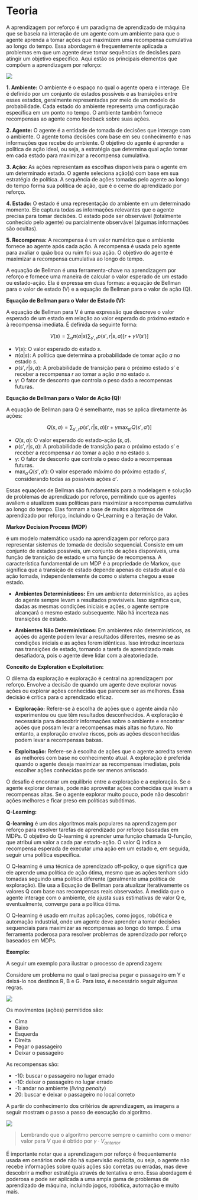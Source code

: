# Teoria

A aprendizagem por reforço é um paradigma de aprendizado de máquina que se baseia na interação de um agente com um ambiente para que o agente aprenda a tomar ações que maximizem uma recompensa cumulativa ao longo do tempo. Essa abordagem é frequentemente aplicada a problemas em que um agente deve tomar sequências de decisões para atingir um objetivo específico. Aqui estão os principais elementos que compõem a aprendizagem por reforço:

![](./assets/representacao-etapas-aprendizagem-de-reforco.png)

**1. Ambiente:**
O ambiente é o espaço no qual o agente opera e interage. Ele é definido por um conjunto de estados possíveis e as transições entre esses estados, geralmente representadas por meio de um modelo de probabilidade. Cada estado do ambiente representa uma configuração específica em um ponto no tempo. O ambiente também fornece recompensas ao agente como feedback sobre suas ações.

**2. Agente:**
O agente é a entidade de tomada de decisões que interage com o ambiente. O agente toma decisões com base em seu conhecimento e nas informações que recebe do ambiente. O objetivo do agente é aprender a política de ação ideal, ou seja, a estratégia que determina qual ação tomar em cada estado para maximizar a recompensa cumulativa.

**3. Ação:**
As ações representam as escolhas disponíveis para o agente em um determinado estado. O agente seleciona ação(s) com base em sua estratégia de política. A sequência de ações tomadas pelo agente ao longo do tempo forma sua política de ação, que é o cerne do aprendizado por reforço.

**4. Estado:**
O estado é uma representação do ambiente em um determinado momento. Ele captura todas as informações relevantes que o agente precisa para tomar decisões. O estado pode ser observável (totalmente conhecido pelo agente) ou parcialmente observável (algumas informações são ocultas).

**5. Recompensa:**
A recompensa é um valor numérico que o ambiente fornece ao agente após cada ação. A recompensa é usada pelo agente para avaliar o quão boa ou ruim foi sua ação. O objetivo do agente é maximizar a recompensa cumulativa ao longo do tempo.

A equação de Bellman é uma ferramenta-chave na aprendizagem por reforço e fornece uma maneira de calcular o valor esperado de um estado ou estado-ação. Ela é expressa em duas formas: a equação de Bellman para o valor de estado (V) e a equação de Bellman para o valor de ação (Q).

**Equação de Bellman para o Valor de Estado (V):**

A equação de Bellman para V é uma expressão que descreve o valor esperado de um estado em relação ao valor esperado do próximo estado e à recompensa imediata. É definida da seguinte forma:

$$
V(s) = \sum_{a} \pi(a|s) \sum_{s', r} p(s', r|s, a) [r + \gamma V(s')]
$$

- $V(s)$: O valor esperado do estado $s$.
- $\pi(a|s)$: A política que determina a probabilidade de tomar ação $a$ no estado $s$.
- $p(s', r|s, a)$: A probabilidade de transição para o próximo estado $s'$ e receber a recompensa $r$ ao tomar a ação $a$ no estado $s$.
- $\gamma$: O fator de desconto que controla o peso dado a recompensas futuras.

**Equação de Bellman para o Valor de Ação (Q):**

A equação de Bellman para Q é semelhante, mas se aplica diretamente às ações:

$$
Q(s, a) = \sum_{s', r} p(s', r|s, a) [r + \gamma \max_{a'} Q(s', a')]
$$

- $Q(s, a)$: O valor esperado do estado-ação $(s, a)$.
- $p(s', r|s, a)$: A probabilidade de transição para o próximo estado $s'$ e receber a recompensa $r$ ao tomar a ação $a$ no estado $s$.
- $\gamma$: O fator de desconto que controla o peso dado a recompensas futuras.
- $\max_{a'} Q(s', a')$: O valor esperado máximo do próximo estado $s'$, considerando todas as possíveis ações $a'$.

Essas equações de Bellman são fundamentais para a modelagem e solução de problemas de aprendizado por reforço, permitindo que os agentes avaliem e atualizem suas políticas para maximizar a recompensa cumulativa ao longo do tempo. Elas formam a base de muitos algoritmos de aprendizado por reforço, incluindo o Q-Learning e a Iteração de Valor.

**Markov Decision Process (MDP)** 

é um modelo matemático usado na aprendizagem por reforço para representar sistemas de tomada de decisão sequencial. Consiste em um conjunto de estados possíveis, um conjunto de ações disponíveis, uma função de transição de estado e uma função de recompensa. A característica fundamental de um MDP é a propriedade de Markov, que significa que a transição de estado depende apenas do estado atual e da ação tomada, independentemente de como o sistema chegou a esse estado.

- **Ambientes Determinísticos:** Em um ambiente determinístico, as ações do agente sempre levam a resultados previsíveis. Isso significa que, dadas as mesmas condições iniciais e ações, o agente sempre alcançará o mesmo estado subsequente. Não há incerteza nas transições de estado.

- **Ambientes Não Determinísticos:** Em ambientes não determinísticos, as ações do agente podem levar a resultados diferentes, mesmo se as condições iniciais e as ações forem idênticas. Isso introduz incerteza nas transições de estado, tornando a tarefa de aprendizado mais desafiadora, pois o agente deve lidar com a aleatoriedade.

**Conceito de Exploration e Exploitation:**

O dilema da exploração e exploração é central na aprendizagem por reforço. Envolve a decisão de quando um agente deve explorar novas ações ou explorar ações conhecidas que parecem ser as melhores. Essa decisão é crítica para o aprendizado eficaz.

- **Exploração:** Refere-se à escolha de ações que o agente ainda não experimentou ou que têm resultados desconhecidos. A exploração é necessária para descobrir informações sobre o ambiente e encontrar ações que possam levar a recompensas mais altas no futuro. No entanto, a exploração envolve riscos, pois as ações desconhecidas podem levar a recompensas baixas.

- **Exploitação:** Refere-se à escolha de ações que o agente acredita serem as melhores com base no conhecimento atual. A exploração é preferida quando o agente deseja maximizar as recompensas imediatas, pois escolher ações conhecidas pode ser menos arriscado.

O desafio é encontrar um equilíbrio entre a exploração e a exploração. Se o agente explorar demais, pode não aproveitar ações conhecidas que levam a recompensas altas. Se o agente explorar muito pouco, pode não descobrir ações melhores e ficar preso em políticas subótimas.

**Q-Learning:**

**Q-learning** é um dos algoritmos mais populares na aprendizagem por reforço para resolver tarefas de aprendizado por reforço baseadas em MDPs. O objetivo do Q-learning é aprender uma função chamada Q-função, que atribui um valor a cada par estado-ação. O valor Q indica a recompensa esperada de executar uma ação em um estado e, em seguida, seguir uma política específica.

O Q-learning é uma técnica de aprendizado off-policy, o que significa que ele aprende uma política de ação ótima, mesmo que as ações tenham sido tomadas seguindo uma política diferente (geralmente uma política de exploração). Ele usa a Equação de Bellman para atualizar iterativamente os valores Q com base nas recompensas reais observadas. À medida que o agente interage com o ambiente, ele ajusta suas estimativas de valor Q e, eventualmente, converge para a política ótima.

O Q-learning é usado em muitas aplicações, como jogos, robótica e automação industrial, onde um agente deve aprender a tomar decisões sequenciais para maximizar as recompensas ao longo do tempo. É uma ferramenta poderosa para resolver problemas de aprendizado por reforço baseados em MDPs.

**Exemplo:**

A seguir um exemplo para ilustrar o processo de aprendizagem:

Considere um problema no qual o taxi precisa pegar o passageiro em Y e deixá-lo nos destinos R, B e G. Para isso, é necessário seguir algumas regras.

![](./assets/exemplo.png)

Os movimentos (ações) permitidos são:

- Cima
- Baixo
- Esquerda
- Direita
- Pegar o passageiro
- Deixar o passageiro
  
As recompensas são:

- -10: buscar o passageiro no lugar errado
- -10: deixar o passageiro no lugar errado
- -1: andar no ambiente (_living penalty_)
- 20: buscar e deixar o passageiro no local correto

A partir do conhecimento dos critérios de aprendizagem, as imagens a seguir mostram o passo a passo de execução do algoritmo.

![](./assets/exemplo-etapas.png)

> Lembrando que o algoritmo percorre sempre o caminho com o menor valor para $V$ que é obtido por $\gamma \cdot V_{anterior}$

É importante notar que a aprendizagem por reforço é frequentemente usada em cenários onde não há supervisão explícita, ou seja, o agente não recebe informações sobre quais ações são corretas ou erradas, mas deve descobrir a melhor estratégia através de tentativa e erro. Essa abordagem é poderosa e pode ser aplicada a uma ampla gama de problemas de aprendizado de máquina, incluindo jogos, robótica, automação e muito mais.
